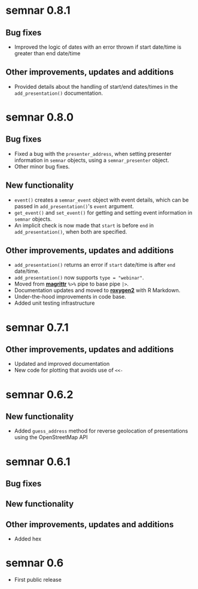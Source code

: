 # semnar 0.8.1

## Bug fixes
* Improved the logic of dates with an error thrown if start date/time
  is greater than end date/time

## Other improvements, updates and additions
* Provided details about the handling of start/end dates/times in the
  `add_presentation()` documentation.

# semnar 0.8.0

## Bug fixes
* Fixed a bug with the `presenter_address`, when setting presenter
  information in `semnar` objects, using a `semnar_presenter` object.
* Other minor bug fixes.

## New functionality
* `event()` creates a `semnar_event` object with event details, which
  can be passed in `add_presentation()`'s `event` argument.
* `get_event()` and `set_event()` for getting and setting event
  information in `semnar` objects.
* An implicit check is now made that `start` is before `end` in
  `add_presentation()`, when both are specified.

## Other improvements, updates and additions
* `add_presentation()` returns an error if `start` date/time is after `end` date/time.
* `add_presentation()` now supports `type = "webinar"`.
* Moved from [**magrittr**](https://cran.r-project.org/package=magrittr) `%>%` pipe to base pipe `|>`.
* Documentation updates and moved to [**roxygen2**](https://cran.r-project.org/package=roxygen2) with R Markdown.
* Under-the-hood improvements in code base.
* Added unit testing infrastructure

# semnar 0.7.1

## Other improvements, updates and additions
* Updated and improved documentation
* New code for plotting that avoids use of `<<-`

# semnar 0.6.2

## New functionality

* Added `guess_address` method for reverse geolocation of presentations using the OpenStreetMap API

# semnar 0.6.1

## Bug fixes

## New functionality

## Other improvements, updates and additions
* Added hex

# semnar 0.6

* First public release
